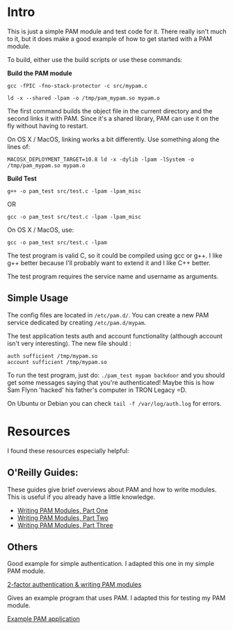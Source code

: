 Intro
=====

This is just a simple PAM module and test code for it. There really isn't much to it, but it does make a good example of how to get started with a PAM module.

To build, either use the build scripts or use these commands:

**Build the PAM module**

`gcc -fPIC -fno-stack-protector -c src/mypam.c`

`ld -x --shared -lpam -o /tmp/pam_mypam.so mypam.o`

The first command builds the object file in the current directory and the second links it with PAM. Since it's a shared library, PAM can use it on the fly without having to restart.

On OS X / MacOS, linking works a bit differently. Use something along the lines of:

`MACOSX_DEPLOYMENT_TARGET=10.8 ld -x -dylib -lpam -lSystem -o /tmp/pam_mypam.so mypam.o`

**Build Test**

`g++ -o pam_test src/test.c -lpam -lpam_misc`

OR

`gcc -o pam_test src/test.c -lpam -lpam_misc`

On OS X / MacOS, use:

`gcc -o pam_test src/test.c -lpam`

The test program is valid C, so it could be compiled using gcc or g++. I like g++ better because I'll probably want to extend it and I like C++ better.

The test program requires the service name and username as arguments.


Simple Usage
------------

The config files are located in `/etc/pam.d/`.
You can create a new PAM service dedicated by creating ``/etc/pam.d/mypam``.

The test application tests auth and account functionality (although account isn't very interesting). The new file should :

	auth sufficient /tmp/mypam.so
	account sufficient /tmp/mypam.so


To run the test program, just do: `./pam_test mypam backdoor` and you should get some messages saying that you're authenticated!
Maybe this is how Sam Flynn 'hacked' his father's computer in TRON Legacy =D.

On Ubuntu or Debian you can check `tail -f /var/log/auth.log` for errors.

Resources
=========

I found these resources especially helpful:

O'Reilly Guides:
----------------

These guides give brief overviews about PAM and how to write modules.  This is useful if you already have a little knowledge.

* [Writing PAM Modules, Part One](http://linuxdevcenter.com/pub/a/linux/2002/05/02/pam_modules.html)
* [Writing PAM Modules, Part Two](http://linuxdevcenter.com/pub/a/linux/2002/05/23/pam_modules.html)
* [Writing PAM Modules, Part Three](http://linuxdevcenter.com/pub/a/linux/2002/05/30/pam_modules.html)

Others
------

Good example for simple authentication.  I adapted this one in my simple PAM module.

[2-factor authentication & writing PAM modules](http://ben.akrin.com/?p=1068)

Gives an example program that uses PAM. I adapted this for testing my PAM module.

[Example PAM application](http://www.kernel.org/pub/linux/libs/pam/Linux-PAM-html/adg-example.html)

